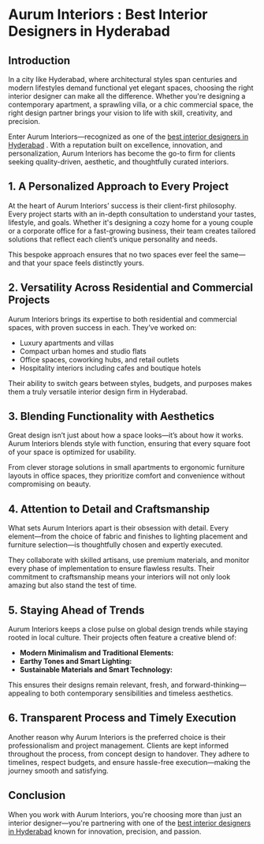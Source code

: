<h1> Aurum Interiors : Best Interior Designers in Hyderabad</h1>        

<h2>Introduction</h2>

In a city like Hyderabad, where architectural styles span centuries and modern lifestyles demand functional yet elegant spaces, choosing the right interior designer can make all the difference. Whether you're designing a contemporary apartment, a sprawling villa, or a chic commercial space, the right design partner brings your vision to life with skill, creativity, and precision.

Enter Aurum Interiors—recognized as one of the <a href="https://auruminteriors.com">best interior designers in Hyderabad</a>
. With a reputation built on excellence, innovation, and personalization, Aurum Interiors has become the go-to firm for clients seeking quality-driven, aesthetic, and thoughtfully curated interiors.

<h2>1. A Personalized Approach to Every Project</h2>

At the heart of Aurum Interiors’ success is their client-first philosophy. Every project starts with an in-depth consultation to understand your tastes, lifestyle, and goals. Whether it's designing a cozy home for a young couple or a corporate office for a fast-growing business, their team creates tailored solutions that reflect each client’s unique personality and needs.

This bespoke approach ensures that no two spaces ever feel the same—and that your space feels distinctly yours.


<h2> 2. Versatility Across Residential and Commercial Projects </h2>
    <p>Aurum Interiors brings its expertise to both residential and commercial spaces, with proven success in each. They’ve worked on:</p>
    <ul>
        <li>Luxury apartments and villas</li>
        <li>Compact urban homes and studio flats</li>
        <li>Office spaces, coworking hubs, and retail outlets</li>
        <li>Hospitality interiors including cafes and boutique hotels</li>
    </ul>
    <p>
        Their ability to switch gears between styles, budgets, and purposes makes them a truly versatile interior design firm in Hyderabad.
    </p>

<h2>3. Blending Functionality with Aesthetics</h2>

Great design isn’t just about how a space looks—it’s about how it works. Aurum Interiors blends style with function, ensuring that every square foot of your space is optimized for usability.

From clever storage solutions in small apartments to ergonomic furniture layouts in office spaces, they prioritize comfort and convenience without compromising on beauty.

<h2>4. Attention to Detail and Craftsmanship</h2>

<p>What sets Aurum Interiors apart is their obsession with detail. Every element—from the choice of fabric and finishes to lighting placement and furniture selection—is thoughtfully chosen and expertly executed.
</p>

They collaborate with skilled artisans, use premium materials, and monitor every phase of implementation to ensure flawless results. Their commitment to craftsmanship means your interiors will not only look amazing but also stand the test of time.
<h2>5. Staying Ahead of Trends</h2>
<p>
Aurum Interiors keeps a close pulse on global design trends while staying rooted in local culture. Their projects often feature a creative blend of:
</p>
<ul>
    <li><strong>Modern Minimalism and Traditional Elements:</strong> 
    <li><strong>Earthy Tones and Smart Lighting:</strong>
   <li><strong>Sustainable Materials and Smart Technology:</strong>
</ul>
<p>
This ensures their designs remain relevant, fresh, and forward-thinking—appealing to both contemporary sensibilities and timeless aesthetics.
</p>


<h2>6. Transparent Process and Timely Execution</h2>
<p>
Another reason why Aurum Interiors is the preferred choice is their professionalism and project management. Clients are kept informed throughout the process, from concept design to handover. They adhere to timelines, respect budgets, and ensure hassle-free execution—making the journey smooth and satisfying.
</p>

<h2>Conclusion</h2>

<p> When you work with Aurum Interiors, you're choosing more than just an interior designer—you're partnering with one of the <a href="https://auruminteriors.com">best interior designers in Hyderabad</a>
 known for innovation, precision, and passion.
</p>
